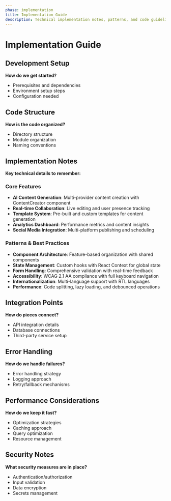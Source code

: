 ```yaml
---
phase: implementation
title: Implementation Guide
description: Technical implementation notes, patterns, and code guidelines
---
```


# Implementation Guide

## Development Setup
**How do we get started?**

- Prerequisites and dependencies
- Environment setup steps
- Configuration needed

## Code Structure
**How is the code organized?**

- Directory structure
- Module organization
- Naming conventions

## Implementation Notes
**Key technical details to remember:**

### Core Features
- **AI Content Generation**: Multi-provider content creation with ContentCreator component
- **Real-time Collaboration**: Live editing and user presence tracking
- **Template System**: Pre-built and custom templates for content generation
- **Analytics Dashboard**: Performance metrics and content insights
- **Social Media Integration**: Multi-platform publishing and scheduling

### Patterns & Best Practices
- **Component Architecture**: Feature-based organization with shared components
- **State Management**: Custom hooks with React Context for global state
- **Form Handling**: Comprehensive validation with real-time feedback
- **Accessibility**: WCAG 2.1 AA compliance with full keyboard navigation
- **Internationalization**: Multi-language support with RTL languages
- **Performance**: Code splitting, lazy loading, and debounced operations

## Integration Points
**How do pieces connect?**

- API integration details
- Database connections
- Third-party service setup

## Error Handling
**How do we handle failures?**

- Error handling strategy
- Logging approach
- Retry/fallback mechanisms

## Performance Considerations
**How do we keep it fast?**

- Optimization strategies
- Caching approach
- Query optimization
- Resource management

## Security Notes
**What security measures are in place?**

- Authentication/authorization
- Input validation
- Data encryption
- Secrets management

